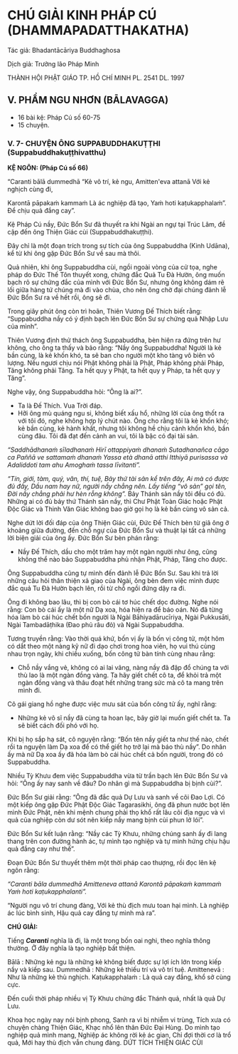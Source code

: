 # CHÚ GIẢI KINH PHÁP CÚ (DHAMMAPADATTHAKATHA)

Tác giả: Bhadantācāriya Buddhaghosa

Dịch giả: Trưởng lão Pháp Minh

THÀNH HỘI PHẬT GIÁO TP. HỒ CHÍ MINH
PL. 2541 DL. 1997

## V. PHẨM NGU NHƠN (BĀLAVAGGA)

- 16 bài kệ: Pháp Cú số 60-75
- 15 chuyện.

### V. 7- CHUYỆN ÔNG SUPPABUDDHAKUṬṬHI (Suppabuddhakuṭṭhivatthu)

**KỆ NGÔN: (Pháp Cú số 66)**

“Caranti bālā dummedhā “Kẻ vô trí, kẻ ngu,
Amitten'eva attanā Với kẻ nghịch cùng đi,

Karontā pāpakaṁ kammaṁ Là ác nghiệp đã tạo,
Yaṁ hoti kaṭukapphalaṁ”. Để chịu quả đắng cay”.

Kệ Pháp Cú nầy, Đức Bổn Sư đã thuyết ra khi Ngài an ngự tại Trúc Lâm, đề cập đến ông Thiện
Giác cùi (Suppabuddhakuṭṭhi).

Đây chỉ là một đoạn trích trong sự tích của ông Suppabuddha (Kinh Udāna), kể từ khi ông gặp Đức Bổn Sư về sau mà thôi.

Quả nhiên, khi ông Suppabuddha cùi, ngồi ngoài vòng của cử tọa, nghe pháp do Đức Thế Tôn thuyết xong, chứng đắc Quả Tu Đà Hườn, ông muốn bạch rõ sự chứng đắc của mình với Đức Bổn Sư, nhưng ông không dám rẽ lối giữa hàng tứ chúng mà đi vào chùa, cho nên ông chờ đại chúng đảnh lễ Đức Bổn Sư ra về hết rồi, ông sẽ đi.

Trong giây phút ông còn trì hoãn, Thiên Vương Đế Thích biết rằng: “Suppabuddha nầy có ý định bạch lên Đức Bổn Sư sự chứng quả Nhập Lưu của mình”.

Thiên Vương định thử thách ông Suppabuddha, bèn hiện ra đứng trên hư không, cho ông ta thấy và bảo rằng: “Nầy ông Suppabuddha! Người là kẻ bần cùng, là kẻ khốn khó, ta sẽ ban cho người một kho tàng vô biên vô lượng. Nếu ngươi chịu nói Phật không phải là Phật, Pháp không phải Pháp,
Tăng không phải Tăng. Ta hết quy y Phật, ta hết quy y Pháp, ta hết quy y Tăng”.

Nghe vậy, ông Suppabuddha hỏi: “Ông là ai?”.

- Ta là Đế Thích. Vua Trời đáp.
- Hỡi ông mù quáng ngu si, không biết xấu hổ, những lời của ông thốt ra với tôi đó, nghe không hợp lý chút nào. Ông cho rằng tôi là kẻ khốn khó; kẻ bần cùng, kẻ hành khất, nhưng tôi không hề chịu cảnh khốn khó, bần cùng đâu. Tôi đã đạt đến cảnh an vui, tôi là bậc có đại tài sản.

_“Saddhādhanaṁ sīladhanaṁ
Hirī ottappiyaṁ dhanaṁ
Sutadhanañca cāgo ca
Paññā ve sattamaṁ dhanaṁ
Yassa età dhanā atthi
Itthiyā purisassa và
Adaliddoti tam ahu
Amoghaṁ tassa līvitanti”._

_“Tín, giới, tàm, quý, văn, thí, tuệ,
Bảy thứ tài sản kể trên đây,
Ai mà có được đủ đầy,
Dầu nam hay nữ, người nầy chẳng nên.
Lấy tiếng “vô sản” gọi tên, Đời nầy chẳng phải hư hèn rỗng không”._
Bảy Thánh sản nầy tôi đều có đủ. Những ai có đủ bảy thứ Thánh sản nầy, thì Chư Phật Toàn
Giác hoặc Phật Độc Giác và Thinh Văn Giác không bao giờ gọi họ là kẻ bần cùng vô sản cả.

Nghe dứt lời đối đáp của ông Thiện Giác cùi, Đức Đế Thích bèn từ giã ông ở khoảng giữa đường, đến chỗ ngự của Đức Bổn Sư và thuật lại tất cả những lời biện giải của ông ấy. Đức Bổn Sư bèn phán rằng:

- Nầy Đế Thích, dầu cho một trăm hay một ngàn người như ông, cũng không thể nào bảo
  Suppabuddha phủ nhận Phật, Pháp, Tăng cho được.

Ông Suppabuddha cũng tự mình đến đảnh lễ Đức Bổn Sư. Sau khi trả lời những câu hỏi thân thiện xả giao của Ngài, ông bèn đem việc mình được đắc quả Tu Đà Hườn bạch lên, rồi từ chỗ ngồi đứng dậy ra đi.

Ông đi không bao lâu, thì bị con bò cái tơ húc chết dọc đường.
Nghe nói rằng: Con bò cái ấy là một nữ Dạ xoa, hóa hiện ra để báo oán. Nó đã từng hóa làm bò cái húc chết bốn người là Ngài Bāhiyadārucīriya, Ngài Pukkusāti, Ngài Tambadāṭhika (Đao phủ râu đỏ) và Ngài Suppabuddha.

Tương truyền rằng: Vào thời quá khứ, bốn vị ấy là bốn vị công tử, một hôm có dắt theo một nàng kỹ nữ đi dạo chơi trong hoa viên, họ vui thú cùng nhau trọn ngày, khi chiều xuống, bốn công tử bàn tính cùng nhau rằng:

- Chỗ nầy vắng vẻ, không có ai lai vãng, nàng nầy đã đập đổ chúng ta với thù lao là một ngàn đồng vàng. Ta hãy giết chết cô ta, để khỏi trả một ngàn đồng vàng và thâu đoạt hết những trang sức mà cô ta mang trên mình đi.

Cô gái giang hồ nghe được việc mưu sát của bốn công tử ấy, nghĩ rằng:

- Những kẻ vô sĩ nầy đã cùng ta hoan lạc, bây giờ lại muốn giết chết ta. Ta sẽ biết cách đối phó với họ.

Khi bị họ sắp hạ sát, cô nguyện rằng: “Bốn tên nầy giết ta như thế nào, chết rồi ta nguyện làm
Dạ xoa để có thể giết họ trở lại mà báo thù nầy”. Do nhân ấy mà nữ Dạ xoa ấy đã hóa làm bò cái húc chết cả bốn người, trong đó có Suppabuddha.

Nhiều Tỳ Khưu đem việc Suppabuddha vừa từ trần bạch lên Đức Bổn Sư và hỏi: “Ông ấy nay sanh về đâu? Do nhân gì mà Suppabuddha bị bịnh cùi?”.

Đức Bổn Sư giải rằng: “Ông đã đắc quả Dự Lưu và sanh về cõi Đao Lợi. Có một kiếp ông gặp Đức Phật Độc Giác Tagarasikhi, ông đã phun nước bọt lên mình Đức Phật, nên khi mệnh chung phải thọ khổ rất lâu cõi địa ngục và vì quả của nghiệp còn dư sót nên kiếp nầy mang bịnh cùi phun lở lói”.

Đức Bổn Sư kết luận rằng: “Nầy các Tỳ Khưu, những chúng sanh ấy đi lang thang trên con đường hành ác, tự mình tạo nghiệp và tự mình hứng chịu hậu quả đắng cay như thế”.

Đoạn Đức Bổn Sư thuyết thêm một thời pháp cao thượng, rồi đọc lên kệ ngôn rằng:

_“Caranti bāla dummedhā
Amitteneva attanā
Karontā pāpakaṁ kammaṁ
Yaṁ hoti kaṭukapphalanti”._

“Người ngu vô trí chung đàng,
Với kẻ thù địch mưu toan hại mình.
Là nghiệp ác lúc bình sinh,
Hậu quả cay đắng tự mình mà ra”.

**CHÚ GIẢI:**

Tiếng **_Caranti_** nghĩa là đi, là một trong bốn oai nghi, theo nghĩa thông thường. Ở đây nghĩa là tạo nghiệp bất thiện.

Bālā : Những kẻ ngu là những kẻ không biết được sự lợi ích lớn trong kiếp nầy và kiếp sau.
Dummedhā : Những kẻ thiếu trí và vô trí tuệ.
Amittenevā : Như là những kẻ thù nghịch.
Kaṭukapphalaṁ : Là quả cay đắng, khổ sở cùng cực.

Đến cuối thời pháp nhiều vị Tỳ Khưu chứng đắc Thánh quả, nhất là quả Dự Lưu.

Khoa học ngày nay nói bịnh phong,
Sanh ra vì bị nhiễm vi trùng,
Tích xưa có chuyện chàng Thiện Giác,
Khạc nhổ lên thân Đức Đại Hùng.
Do mình tạo nghiệp quả mình mang,
Nghiệp ác không rời kẻ ác gian,
Chỉ đợi thời cơ là trổ quả,
Mới hay thù địch vẫn chung đàng.
DỨT TÍCH THIỆN GIÁC CÙI
